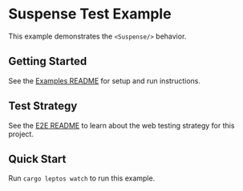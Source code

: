 # Suspense Test Example

This example demonstrates the `<Suspense/>` behavior.

## Getting Started

See the [Examples README](../README.md) for setup and run instructions.

## Test Strategy

See the [E2E README](./e2e/README.md) to learn about the web testing strategy for this project.

## Quick Start

Run `cargo leptos watch` to run this example.

